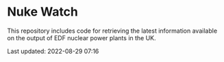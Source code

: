# Nuke Watch

This repository includes code for retrieving the latest information available on the output of EDF nuclear power plants in the UK.

Last updated: 2022-08-29 07:16